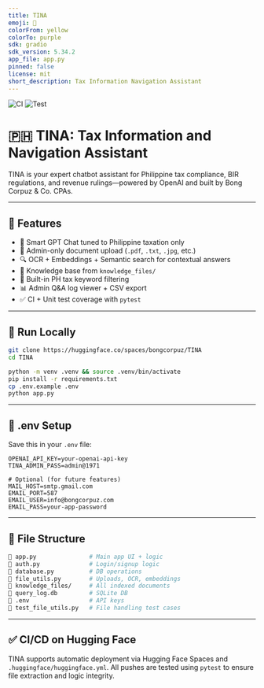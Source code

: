 ```yaml
---
title: TINA
emoji: 📄
colorFrom: yellow
colorTo: purple
sdk: gradio
sdk_version: 5.34.2
app_file: app.py
pinned: false
license: mit
short_description: Tax Information Navigation Assistant
---
```


![CI](https://huggingface.co/spaces/bongcorpuz/TINA/badge.svg)
![Test](https://github.com/your-user/tina/actions/workflows/python-app.yml/badge.svg)

# 🇵🇭 TINA: Tax Information and Navigation Assistant

TINA is your expert chatbot assistant for Philippine tax compliance, BIR regulations, and revenue rulings—powered by OpenAI and built by Bong Corpuz & Co. CPAs.

---

## 🚀 Features

- 🤖 Smart GPT Chat tuned to Philippine taxation only
- 📂 Admin-only document upload (`.pdf`, `.txt`, `.jpg`, etc.)
- 🔍 OCR + Embeddings + Semantic search for contextual answers
- 🧠 Knowledge base from `knowledge_files/`
- 📜 Built-in PH tax keyword filtering
- 📊 Admin Q&A log viewer + CSV export
- ✅ CI + Unit test coverage with `pytest`

---

## 🧪 Run Locally

```bash
git clone https://huggingface.co/spaces/bongcorpuz/TINA
cd TINA

python -m venv .venv && source .venv/bin/activate
pip install -r requirements.txt
cp .env.example .env
python app.py
```

---

## 🔐 .env Setup

Save this in your `.env` file:

```env
OPENAI_API_KEY=your-openai-api-key
TINA_ADMIN_PASS=admin@1971

# Optional (for future features)
MAIL_HOST=smtp.gmail.com
EMAIL_PORT=587
EMAIL_USER=info@bongcorpuz.com
EMAIL_PASS=your-app-password
```

---

## 📁 File Structure

```bash
🔺 app.py               # Main app UI + logic
🔺 auth.py              # Login/signup logic
🔺 database.py          # DB operations
🔺 file_utils.py        # Uploads, OCR, embeddings
🔺 knowledge_files/     # All indexed documents
🔺 query_log.db         # SQLite DB
🔺 .env                 # API keys
🔺 test_file_utils.py   # File handling test cases
```

---

## ✅ CI/CD on Hugging Face

TINA supports automatic deployment via Hugging Face Spaces and `.huggingface/huggingface.yml`. All pushes are tested using `pytest` to ensure file extraction and logic integrity.
